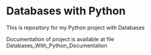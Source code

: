# Databases with Python

This is repository for my Python project with Databases

Documentation of project is available at file Databases_With_Python_Documentation
